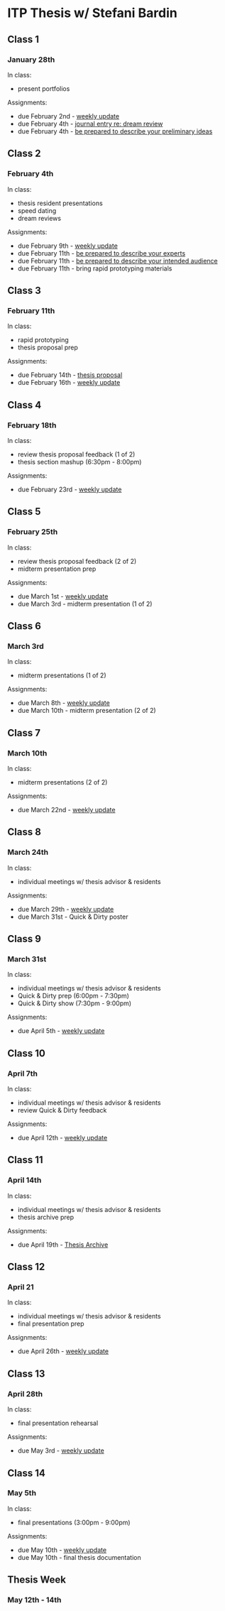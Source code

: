 # ITP Thesis w/ Stefani Bardin

## Class 1

### January 28th

In class:

- present portfolios

Assignments:

- due February 2nd  - [weekly update](https://github.com/nopivnick/itp_thesis_weekly/wiki/Weekly-Update)
- due February 4th  - [journal entry re: dream review](https://github.com/nopivnick/itp_thesis_weekly/wiki/Dream-Review)
- due February 4th  - [be prepared to describe your preliminary ideas](https://github.com/nopivnick/itp_thesis_weekly/wiki/Preliminary-Idea(s))

## Class 2

### February 4th

In class:

- thesis resident presentations
- speed dating
- dream reviews

Assignments:

- due February 9th  - [weekly update](https://github.com/nopivnick/itp_thesis_weekly/wiki/Weekly-Update)
- due February 11th - [be prepared to describe your experts](https://github.com/nopivnick/itp_thesis_weekly/wiki/Experts)
- due February 11th - [be prepared to describe your intended audience](https://github.com/nopivnick/itp_thesis_weekly/wiki/Intended-Audience)
- due February 11th - bring rapid prototyping materials

## Class 3

### February 11th

In class:

- rapid prototyping
- thesis proposal prep

Assignments:

- due February 14th - [thesis proposal](https://github.com/nopivnick/itp_thesis_weekly/wiki/Thesis-Proposal) 
- due February 16th - [weekly update](https://github.com/nopivnick/itp_thesis_weekly/wiki/Weekly-Update)

## Class 4

### February 18th

In class:

- review thesis proposal feedback (1 of 2)
- thesis section mashup (6:30pm - 8:00pm)

Assignments:

- due February 23rd - [weekly update](https://github.com/nopivnick/itp_thesis_weekly/wiki/Weekly-Update)

## Class 5

### February 25th

In class:

- review thesis proposal feedback (2 of 2)
- midterm presentation prep

Assignments:

- due March 1st - [weekly update](https://github.com/nopivnick/itp_thesis_weekly/wiki/Weekly-Update)
- due March 3rd - midterm presentation (1 of 2)

## Class 6

### March 3rd

In class:

- midterm presentations (1 of 2)

Assignments:

- due March 8th  - [weekly update](https://github.com/nopivnick/itp_thesis_weekly/wiki/Weekly-Update)
- due March 10th - midterm presentation (2 of 2)

## Class 7

### March 10th

In class:

- midterm presentations (2 of 2)

Assignments:

- due March 22nd - [weekly update](https://github.com/nopivnick/itp_thesis_weekly/wiki/Weekly-Update)

## Class 8

### March 24th

In class:

- individual meetings w/ thesis advisor & residents

Assignments:

- due March 29th - [weekly update](https://github.com/nopivnick/itp_thesis_weekly/wiki/Weekly-Update)
- due March 31st - Quick & Dirty poster

## Class 9

### March 31st

In class:

- individual meetings w/ thesis advisor & residents
- Quick & Dirty prep (6:00pm - 7:30pm)
- Quick & Dirty show (7:30pm - 9:00pm)

Assignments:

- due April 5th - [weekly update](https://github.com/nopivnick/itp_thesis_weekly/wiki/Weekly-Update)

## Class 10

### April 7th

In class:

- individual meetings w/ thesis advisor & residents
- review Quick & Dirty feedback

Assignments:

- due April 12th - [weekly update](https://github.com/nopivnick/itp_thesis_weekly/wiki/Weekly-Update)

## Class 11

### April 14th

In class:

- individual meetings w/ thesis advisor & residents
- thesis archive prep

Assignments:

- due April 19th - [Thesis Archive](https://github.com/nopivnick/itp_thesis_syllabus-lite/wiki/Thesis-Archive)

## Class 12

### April 21

In class:

- individual meetings w/ thesis advisor & residents
- final presentation prep

Assignments:

- due April 26th - [weekly update](https://github.com/nopivnick/itp_thesis_weekly/wiki/Weekly-Update)

## Class 13

### April 28th

In class:

- final presentation rehearsal

Assignments:

- due May 3rd - [weekly update](https://github.com/nopivnick/itp_thesis_weekly/wiki/Weekly-Update)

## Class 14

### May 5th

In class:

- final presentations (3:00pm - 9:00pm)

Assignments:

- due May 10th - [weekly update](https://github.com/nopivnick/itp_thesis_weekly/wiki/Weekly-Update)
- due May 10th - final thesis documentation

## Thesis Week

### May 12th - 14th
